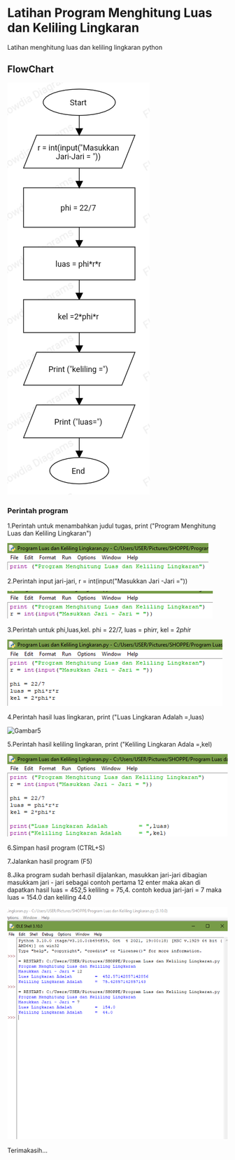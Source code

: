 # Latihan Program Menghitung Luas dan Keliling Lingkaran
Latihan menghitung luas dan keliling lingkaran python
## FlowChart
![Gambar1](Screenshot/flowchart.png)
### Perintah program
1.Perintah untuk menambahkan judul tugas, print ("Program Menghitung Luas dan Keliling Lingkaran")


![Gambar2](Screenshot/Ss1.png)


2.Perintah input jari-jari, r = int(input("Masukkan Jari -Jari ="))


![Gambar3](Screenshot/Ss2.png)


3.Perintah untuk phi,luas,kel. phi = 22/7, luas = phi*r*r, kel = 2*phi*r


![Gambar4](Screenshot/Ss3.png)


4.Perintah hasil luas lingkaran, print ("Luas Lingkaran Adalah =,luas)

![Gambar5](Scrennshot/Ss4.png)


5.Perintah hasil keliling lingkaran, print ("Keliling Lingkaran Adala =,kel)


![Gamabar6](Screenshot/Ss5.png)


6.Simpan hasil program (CTRL+S)


7.Jalankan hasil program (F5)


8.Jika program sudah berhasil dijalankan, masukkan jari-jari dibagian masukkam jari - jari sebagai contoh pertama 12 enter maka akan di dapatkan hasil luas = 452,5 keliling = 75,4. contoh kedua jari-jari = 7 maka luas = 154.0 dan keliling 44.0


![Gambar7](Screenshot/Ss6.png)


Terimakasih...